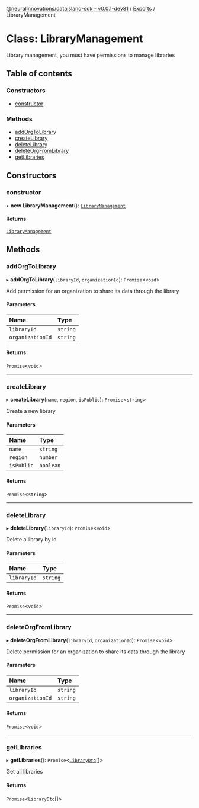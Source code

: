 [@neuralinnovations/dataisland-sdk - v0.0.1-dev81](../../README.md) / [Exports](../modules.md) / LibraryManagement

# Class: LibraryManagement

Library management, you must have permissions to manage libraries

## Table of contents

### Constructors

- [constructor](LibraryManagement.md#constructor)

### Methods

- [addOrgToLibrary](LibraryManagement.md#addorgtolibrary)
- [createLibrary](LibraryManagement.md#createlibrary)
- [deleteLibrary](LibraryManagement.md#deletelibrary)
- [deleteOrgFromLibrary](LibraryManagement.md#deleteorgfromlibrary)
- [getLibraries](LibraryManagement.md#getlibraries)

## Constructors

### constructor

• **new LibraryManagement**(): [`LibraryManagement`](LibraryManagement.md)

#### Returns

[`LibraryManagement`](LibraryManagement.md)

## Methods

### addOrgToLibrary

▸ **addOrgToLibrary**(`libraryId`, `organizationId`): `Promise`\<`void`\>

Add permission for an organization to share its data through the library

#### Parameters

| Name | Type |
| :------ | :------ |
| `libraryId` | `string` |
| `organizationId` | `string` |

#### Returns

`Promise`\<`void`\>

___

### createLibrary

▸ **createLibrary**(`name`, `region`, `isPublic`): `Promise`\<`string`\>

Create a new library

#### Parameters

| Name | Type |
| :------ | :------ |
| `name` | `string` |
| `region` | `number` |
| `isPublic` | `boolean` |

#### Returns

`Promise`\<`string`\>

___

### deleteLibrary

▸ **deleteLibrary**(`libraryId`): `Promise`\<`void`\>

Delete a library by id

#### Parameters

| Name | Type |
| :------ | :------ |
| `libraryId` | `string` |

#### Returns

`Promise`\<`void`\>

___

### deleteOrgFromLibrary

▸ **deleteOrgFromLibrary**(`libraryId`, `organizationId`): `Promise`\<`void`\>

Delete permission for an organization to share its data through the library

#### Parameters

| Name | Type |
| :------ | :------ |
| `libraryId` | `string` |
| `organizationId` | `string` |

#### Returns

`Promise`\<`void`\>

___

### getLibraries

▸ **getLibraries**(): `Promise`\<[`LibraryDto`](../interfaces/LibraryDto.md)[]\>

Get all libraries

#### Returns

`Promise`\<[`LibraryDto`](../interfaces/LibraryDto.md)[]\>
